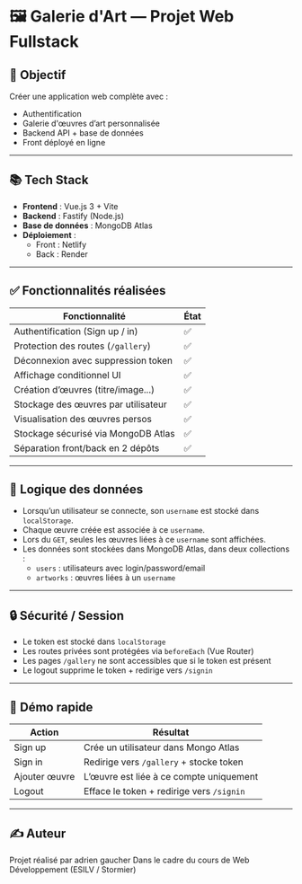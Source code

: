 # 🖼️ Galerie d'Art — Projet Web Fullstack

## 🎯 Objectif
Créer une application web complète avec :
- Authentification
- Galerie d'œuvres d’art personnalisée
- Backend API + base de données
- Front déployé en ligne

---

## 📚 Tech Stack

- **Frontend** : Vue.js 3 + Vite
- **Backend** : Fastify (Node.js)
- **Base de données** : MongoDB Atlas
- **Déploiement** :
  - Front : Netlify
  - Back : Render

---

## ✅ Fonctionnalités réalisées

| Fonctionnalité                      | État  |
|------------------------------------|-------|
| Authentification (Sign up / in)    | ✅    |
| Protection des routes (`/gallery`) | ✅    |
| Déconnexion avec suppression token | ✅    |
| Affichage conditionnel UI          | ✅    |
| Création d’œuvres (titre/image...) | ✅    |
| Stockage des œuvres par utilisateur | ✅   |
| Visualisation des œuvres persos    | ✅    |
| Stockage sécurisé via MongoDB Atlas| ✅    |
| Séparation front/back en 2 dépôts  | ✅    |

---

## 🧠 Logique des données

- Lorsqu’un utilisateur se connecte, son `username` est stocké dans `localStorage`.
- Chaque œuvre créée est associée à ce `username`.
- Lors du `GET`, seules les œuvres liées à ce `username` sont affichées.
- Les données sont stockées dans MongoDB Atlas, dans deux collections :
  - `users` : utilisateurs avec login/password/email
  - `artworks` : œuvres liées à un `username`

---

## 🔒 Sécurité / Session

- Le token est stocké dans `localStorage`
- Les routes privées sont protégées via `beforeEach` (Vue Router)
- Les pages `/gallery` ne sont accessibles que si le token est présent
- Le logout supprime le token + redirige vers `/signin`

---

## 🧪 Démo rapide

| Action        | Résultat                                  |
|---------------|-------------------------------------------|
| Sign up       | Crée un utilisateur dans Mongo Atlas      |
| Sign in       | Redirige vers `/gallery` + stocke token   |
| Ajouter œuvre | L’œuvre est liée à ce compte uniquement   |
| Logout        | Efface le token + redirige vers `/signin` |

---

## ✍️ Auteur

Projet réalisé par adrien gaucher
Dans le cadre du cours de Web Développement (ESILV / Stormier)


